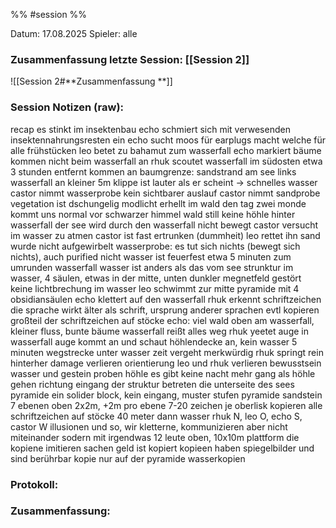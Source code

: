 %% #session %%

Datum: 17.08.2025
Spieler: alle

###  **Zusammenfassung letzte Session: [[Session 2]]**

![[Session 2#**Zusammenfassung **]]

###  **Session Notizen (raw):**
recap
es stinkt im insektenbau
echo schmiert sich mit verwesenden insektennahrungsresten ein
echo sucht moos für earplugs
macht welche für alle
frühstücken
leo betet zu bahamut
zum wasserfall
echo markiert bäume
kommen nicht beim wasserfall an
rhuk scoutet
wasserfall im südosten etwa 3 stunden entfernt
kommen an baumgrenze: sandstrand am see
links wasserfall an kleiner 5m klippe
ist lauter als er scheint -> schnelles wasser
castor nimmt wasserprobe
kein sichtbarer auslauf
castor nimmt sandprobe
vegetation ist dschungelig
modlicht erhellt im wald den tag
zwei monde
kommt uns normal vor
schwarzer himmel
wald still
keine höhle hinter wasserfall
der see wird durch den wasserfall nicht bewegt
castor versucht im wasser zu atmen
castor ist fast ertrunken (dummheit)
leo rettet ihn
sand wurde nicht aufgewirbelt
wasserprobe: es tut sich nichts (bewegt sich nichts), auch purified nicht
wasser ist feuerfest
etwa 5 minuten zum umrunden
wasserfall wasser ist anders als das vom see
strunktur im wasser, 4 säulen, etwas in der mitte, unten dunkler
megnetfeld gestört
keine lichtbrechung im wasser
leo schwimmt zur mitte
pyramide mit 4 obsidiansäulen
echo klettert auf den wasserfall
rhuk erkennt schriftzeichen
die sprache wirkt älter als schrift, ursprung anderer sprachen evtl
kopieren großteil der schriftzeichen auf stöcke
echo: viel wald oben am wasserfall, kleiner fluss, bunte bäume
wasserfall reißt alles weg
rhuk yeetet auge in wasserfall
auge kommt an und schaut höhlendecke an, kein wasser
5 minuten wegstrecke unter wasser
zeit vergeht merkwürdig
rhuk springt rein
hinterher
damage
verlieren orientierung
leo und rhuk verlieren bewusstsein
wasser und gestein proben höhle
es gibt keine nacht
mehr gang als höhle
gehen richtung eingang der struktur
betreten die unterseite des sees
pyramide ein solider block, kein eingang, muster
stufen pyramide
sandstein
7 ebenen
oben 2x2m, +2m pro ebene
7-20 zeichen je oberlisk
kopieren alle schriftzeichen auf stöcke
40 meter dann wasser
rhuk N, leo O, echo S, castor W
illusionen und so, wir kletterne, kommunizieren aber nicht miteinander sodern mit irgendwas
12 leute oben, 10x10m plattform
die kopiene imitieren sachen
geld ist kopiert
kopieen haben spiegelbilder und sind berührbar
kopie nur auf der pyramide
wasserkopien

###  **Protokoll:**


### **Zusammenfassung:**



